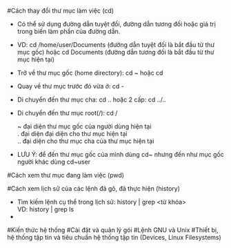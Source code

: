 #Cách thay đổi thư mục làm việc (cd)  

- Có thể sử dụng đường dẫn tuyệt đối, đường dẫn tương đối hoặc giá trị trong biến làm phần của đường dẫn.
- VD: cd /home/user/Documents (đường dẫn tuyệt đối là bắt đầu từ thư mục gốc) hoặc cd Documents (đường dẫn tương đối là bắt đầu từ thư mục hiện tại)
- Trở về thư mục gốc (home directory): cd ~ hoặc cd
- Quay về thư mục trước đó vừa ở: cd -
- Di chuyển đến thư mục cha: cd .. hoặc 2 cấp: cd ../..
- Di chuyển đến thư mục root(/): cd /
  
  ~ đại diện thư mục gốc của người dùng hiện tại <br>
  . đại diện đại diện cho thư mục hiện tại  
  .. đại diện cho thư mục cha của thư mục hiện tại
  
- LƯU Ý: để đến thư mục gốc của mình dùng cd~ nhưng đến như mục gốc người khác dùng cd~user


#Cách xem thư mục đang làm việc (pwd)

#Cách xem lịch sử của các lệnh đã gõ, đã thực hiện (history)

- Tìm kiếm lệnh cụ thể trong lịch sử: history | grep <từ khóa> <br>
  VD: history | grep ls
- 
#Kiến thức hệ thống
#Cài đặt và quản lý gói
#Lệnh GNU và Unix
#Thiết bị, hệ thống tập tin và tiêu chuẩn hệ thống tập tin (Devices, Linux Filesystems)
